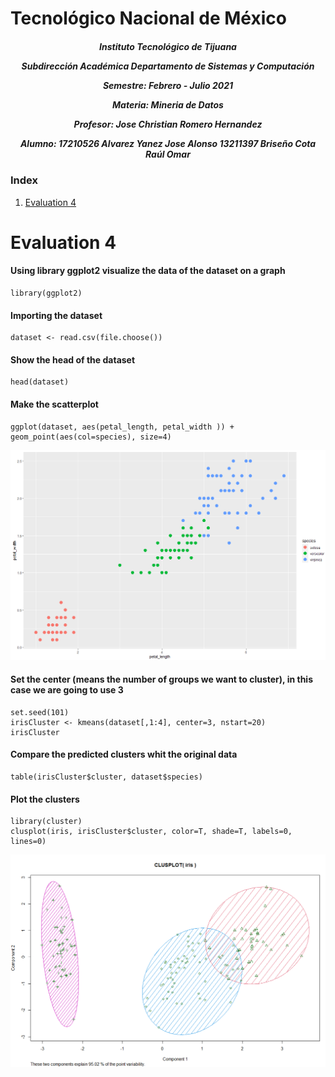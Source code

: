 <h1>Tecnológico Nacional de México</h1>
<h5 style="text-align: center;"> Instituto Tecnológico de Tijuana 

Subdirección Académica 
Departamento de Sistemas y Computación 

Semestre: Febrero - Julio 2021

Materia:
Mineria de Datos

Profesor: 
Jose Christian Romero Hernandez

Alumno: 
17210526 Alvarez Yanez Jose Alonso
13211397 Briseño Cota Raúl Omar


 </h5>


### Index

1. [Evaluation 4](#id1)


# Evaluation 4<a name="id1"></a>


#### Using library ggplot2 visualize the data of the dataset on a graph
```{r}
library(ggplot2)
```

#### Importing the dataset
```{r}
dataset <- read.csv(file.choose())
```

#### Show the head of the dataset
```{r}
head(dataset)
```

#### Make the scatterplot
```{r}
ggplot(dataset, aes(petal_length, petal_width )) + geom_point(aes(col=species), size=4)
```
![one image](https://github.com/Jaay98/Mineria-de-Datos/blob/Unit_4/Evaluation/Grafica1.PNG)

#### Set the center (means the number of groups we want to cluster), in this case we are going to use 3
```{r}
set.seed(101)
irisCluster <- kmeans(dataset[,1:4], center=3, nstart=20)
irisCluster
```

#### Compare the predicted clusters whit the original data
```{r}
table(irisCluster$cluster, dataset$species)
```

#### Plot the clusters
```{r}
library(cluster)
clusplot(iris, irisCluster$cluster, color=T, shade=T, labels=0, lines=0)
```
![two image](https://github.com/Jaay98/Mineria-de-Datos/blob/Unit_4/Evaluation/Grafica2.PNG)